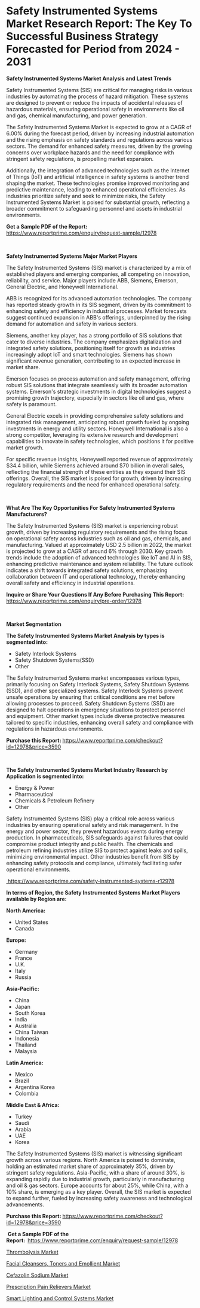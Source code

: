 <p><h1>Safety Instrumented Systems Market Research Report: The Key To Successful Business Strategy Forecasted for Period from 2024 - 2031</h1></p><p><strong>Safety Instrumented Systems Market Analysis and Latest Trends</strong></p>
<p><p>Safety Instrumented Systems (SIS) are critical for managing risks in various industries by automating the process of hazard mitigation. These systems are designed to prevent or reduce the impacts of accidental releases of hazardous materials, ensuring operational safety in environments like oil and gas, chemical manufacturing, and power generation. </p><p>The Safety Instrumented Systems Market is expected to grow at a CAGR of 6.00% during the forecast period, driven by increasing industrial automation and the rising emphasis on safety standards and regulations across various sectors. The demand for enhanced safety measures, driven by the growing concerns over workplace hazards and the need for compliance with stringent safety regulations, is propelling market expansion. </p><p>Additionally, the integration of advanced technologies such as the Internet of Things (IoT) and artificial intelligence in safety systems is another trend shaping the market. These technologies promise improved monitoring and predictive maintenance, leading to enhanced operational efficiencies. As industries prioritize safety and seek to minimize risks, the Safety Instrumented Systems Market is poised for substantial growth, reflecting a broader commitment to safeguarding personnel and assets in industrial environments.</p></p>
<p><strong>Get a Sample PDF of the Report:&nbsp;</strong> <a href="https://www.reportprime.com/enquiry/request-sample/12978">https://www.reportprime.com/enquiry/request-sample/12978</a></p>
<p>&nbsp;</p>
<p><strong>Safety Instrumented Systems Major Market Players</strong></p>
<p><p>The Safety Instrumented Systems (SIS) market is characterized by a mix of established players and emerging companies, all competing on innovation, reliability, and service. Major players include ABB, Siemens, Emerson, General Electric, and Honeywell International.</p><p>ABB is recognized for its advanced automation technologies. The company has reported steady growth in its SIS segment, driven by its commitment to enhancing safety and efficiency in industrial processes. Market forecasts suggest continued expansion in ABB's offerings, underpinned by the rising demand for automation and safety in various sectors.</p><p>Siemens, another key player, has a strong portfolio of SIS solutions that cater to diverse industries. The company emphasizes digitalization and integrated safety solutions, positioning itself for growth as industries increasingly adopt IoT and smart technologies. Siemens has shown significant revenue generation, contributing to an expected increase in market share.</p><p>Emerson focuses on process automation and safety management, offering robust SIS solutions that integrate seamlessly with its broader automation systems. Emerson's strategic investments in digital technologies suggest a promising growth trajectory, especially in sectors like oil and gas, where safety is paramount.</p><p>General Electric excels in providing comprehensive safety solutions and integrated risk management, anticipating robust growth fueled by ongoing investments in energy and utility sectors. Honeywell International is also a strong competitor, leveraging its extensive research and development capabilities to innovate in safety technologies, which positions it for positive market growth.</p><p>For specific revenue insights, Honeywell reported revenue of approximately $34.4 billion, while Siemens achieved around $70 billion in overall sales, reflecting the financial strength of these entities as they expand their SIS offerings. Overall, the SIS market is poised for growth, driven by increasing regulatory requirements and the need for enhanced operational safety.</p></p>
<p>&nbsp;</p>
<p><strong>What Are The Key Opportunities For Safety Instrumented Systems Manufacturers?</strong></p>
<p><p>The Safety Instrumented Systems (SIS) market is experiencing robust growth, driven by increasing regulatory requirements and the rising focus on operational safety across industries such as oil and gas, chemicals, and manufacturing. Valued at approximately USD 2.5 billion in 2022, the market is projected to grow at a CAGR of around 6% through 2030. Key growth trends include the adoption of advanced technologies like IoT and AI in SIS, enhancing predictive maintenance and system reliability. The future outlook indicates a shift towards integrated safety solutions, emphasizing collaboration between IT and operational technology, thereby enhancing overall safety and efficiency in industrial operations.</p></p>
<p><strong>Inquire or Share Your Questions If Any Before Purchasing This Report:</strong> <a href="https://www.reportprime.com/enquiry/pre-order/12978">https://www.reportprime.com/enquiry/pre-order/12978</a></p>
<p>&nbsp;</p>
<p><strong>Market Segmentation</strong></p>
<p><strong>The Safety Instrumented Systems Market Analysis by types is segmented into:</strong></p>
<p><ul><li>Safety Interlock Systems</li><li>Safety Shutdown Systems(SSD)</li><li>Other</li></ul></p>
<p><p>The Safety Instrumented Systems market encompasses various types, primarily focusing on Safety Interlock Systems, Safety Shutdown Systems (SSD), and other specialized systems. Safety Interlock Systems prevent unsafe operations by ensuring that critical conditions are met before allowing processes to proceed. Safety Shutdown Systems (SSD) are designed to halt operations in emergency situations to protect personnel and equipment. Other market types include diverse protective measures tailored to specific industries, enhancing overall safety and compliance with regulations in hazardous environments.</p></p>
<p><strong>Purchase this Report:&nbsp;</strong><a href="https://www.reportprime.com/checkout?id=12978&price=3590">https://www.reportprime.com/checkout?id=12978&price=3590</a></p>
<p>&nbsp;</p>
<p><strong>The Safety Instrumented Systems Market Industry Research by Application is segmented into:</strong></p>
<p><ul><li>Energy & Power</li><li>Pharmaceutical</li><li>Chemicals & Petroleum Refinery</li><li>Other</li></ul></p>
<p><p>Safety Instrumented Systems (SIS) play a critical role across various industries by ensuring operational safety and risk management. In the energy and power sector, they prevent hazardous events during energy production. In pharmaceuticals, SIS safeguards against failures that could compromise product integrity and public health. The chemicals and petroleum refining industries utilize SIS to protect against leaks and spills, minimizing environmental impact. Other industries benefit from SIS by enhancing safety protocols and compliance, ultimately facilitating safer operational environments.</p></p>
<p><a href="https://www.reportprime.com/safety-instrumented-systems-r12978">&nbsp;https://www.reportprime.com/safety-instrumented-systems-r12978</a></p>
<p><strong>In terms of Region, the Safety Instrumented Systems Market Players available by Region are:</strong></p>
<p>
    <p> <strong> North America: </strong>
        <ul>
            <li>United States</li>
            <li>Canada</li>
        </ul>
        </p> 
    <p> <strong> Europe: </strong>
        <ul>
            <li>Germany</li>
            <li>France</li>
            <li>U.K.</li>
            <li>Italy</li>
            <li>Russia</li>
        </ul>
        </p> 
    <p> <strong> Asia-Pacific: </strong>
        <ul>
            <li>China</li>
            <li>Japan</li>
            <li>South Korea</li>
            <li>India</li>
            <li>Australia</li>
            <li>China Taiwan</li>
            <li>Indonesia</li>
            <li>Thailand</li>
            <li>Malaysia</li>
        </ul>
        </p> 
    <p> <strong> Latin America: </strong>
        <ul>
            <li>Mexico</li>
            <li>Brazil</li>
            <li>Argentina Korea</li>
            <li>Colombia</li>
        </ul>
        </p> 
    <p> <strong> Middle East & Africa: </strong>
        <ul>
            <li>Turkey</li>
            <li>Saudi</li>
            <li>Arabia</li>
            <li>UAE</li>
            <li>Korea</li>
        </ul>
    </p>
    </p>
<p><p>The Safety Instrumented Systems (SIS) market is witnessing significant growth across various regions. North America is poised to dominate, holding an estimated market share of approximately 35%, driven by stringent safety regulations. Asia-Pacific, with a share of around 30%, is expanding rapidly due to industrial growth, particularly in manufacturing and oil & gas sectors. Europe accounts for about 25%, while China, with a 10% share, is emerging as a key player. Overall, the SIS market is expected to expand further, fueled by increasing safety awareness and technological advancements.</p></p>
<p><strong>Purchase this Report: </strong><a href="https://www.reportprime.com/checkout?id=12978&price=3590">https://www.reportprime.com/checkout?id=12978&price=3590</a></p>
<p>&nbsp;<strong>Get a Sample PDF of the Report:&nbsp;&nbsp;</strong><a href="https://www.reportprime.com/enquiry/request-sample/12978">https://www.reportprime.com/enquiry/request-sample/12978</a></p>
<p><strong></strong></p>
<p><p><a href="https://medium.com/@amandawbrown02/analyzing-thrombolysis-market-dynamics-and-growth-drivers-and-forecasted-for-period-from-2024-to-a6e006bf37ca">Thrombolysis Market</a></p><p><a href="https://issuu.com/reportprime-2/docs/facial-cleansers-toners-and-emollie_02dbf601f9cb5a">Facial Cleansers, Toners and Emollient Market</a></p><p><a href="https://www.linkedin.com/pulse/cefazolin-sodium-market-size-segmentation-trends-growth-uin9e?trackingId=4mVN6KrbTjGpOxoidj6Bsw%3D%3D">Cefazolin Sodium Market</a></p><p><a href="https://medium.com/@amandawbrown02/why-should-you-invest-in-prescription-pain-relievers-7c434a35e902">Prescription Pain Relievers Market</a></p><p><a href="https://www.linkedin.com/pulse/smart-lighting-control-systems-market-size-growth-trends-08kwf?trackingId=VL65f6qVTA23psssUTz7WQ%3D%3D">Smart Lighting and Control Systems Market</a></p></p>
